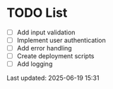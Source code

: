 # TODO List

- [ ] Add input validation
- [ ] Implement user authentication
- [ ] Add error handling
- [ ] Create deployment scripts
- [ ] Add logging

Last updated: 2025-06-19 15:31
